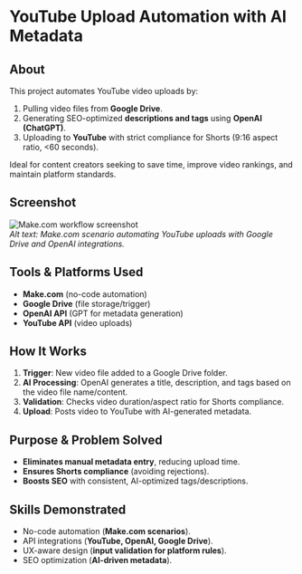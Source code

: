 # YouTube Upload Automation with AI Metadata  

## About  
This project automates YouTube video uploads by:  
1. Pulling video files from **Google Drive**.  
2. Generating SEO-optimized **descriptions and tags** using **OpenAI (ChatGPT)**.  
3. Uploading to **YouTube** with strict compliance for Shorts (9:16 aspect ratio, <60 seconds).  

Ideal for content creators seeking to save time, improve video rankings, and maintain platform standards.  

## Screenshot  
![Make.com workflow screenshot](assets/)  
*Alt text: Make.com scenario automating YouTube uploads with Google Drive and OpenAI integrations.*  

## Tools & Platforms Used  
- **Make.com** (no-code automation)  
- **Google Drive** (file storage/trigger)  
- **OpenAI API** (GPT for metadata generation)  
- **YouTube API** (video uploads)  

## How It Works  
1. **Trigger**: New video file added to a Google Drive folder.  
2. **AI Processing**: OpenAI generates a title, description, and tags based on the video file name/content.  
3. **Validation**: Checks video duration/aspect ratio for Shorts compliance.  
4. **Upload**: Posts video to YouTube with AI-generated metadata.  

## Purpose & Problem Solved  
- **Eliminates manual metadata entry**, reducing upload time.  
- **Ensures Shorts compliance** (avoiding rejections).  
- **Boosts SEO** with consistent, AI-optimized tags/descriptions.  

## Skills Demonstrated  
- No-code automation (**Make.com scenarios**).  
- API integrations (**YouTube, OpenAI, Google Drive**).  
- UX-aware design (**input validation for platform rules**).  
- SEO optimization (**AI-driven metadata**). 
